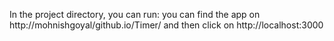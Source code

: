In the project directory, you can run:
 you can find the app on http://mohnishgoyal/github.io/Timer/
 and then click on http://localhost:3000
